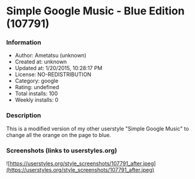 # Simple Google Music - Blue Edition (107791)

### Information
- Author: Ametatsu (unknown)
- Created at: unknown
- Updated at: 1/20/2015, 10:28:17 PM
- License: NO-REDISTRIBUTION
- Category: google
- Rating: undefined
- Total installs: 100
- Weekly installs: 0


### Description
This is a modified version of my other userstyle "Simple Google Music" to change all the orange on the page to blue.


### Screenshots (links to userstyles.org)
![https://userstyles.org/style_screenshots/107791_after.jpeg](https://userstyles.org/style_screenshots/107791_after.jpeg)


